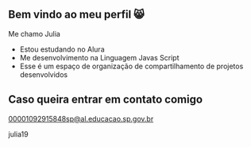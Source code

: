 ## Bem vindo ao meu perfil 😸

Me chamo Julia
- Estou estudando no Alura
- Me desenvolvimento na Linguagem Javas Script
- Esse é um espaço de organização de compartilhamento de projetos desenvolvidos

## Caso queira entrar em contato comigo

00001092915848sp@al.educacao.sp.gov.br

julia19
